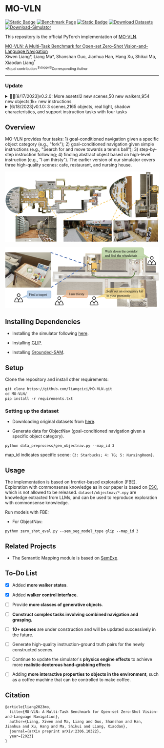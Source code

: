 # MO-VLN

[![Static Badge](https://img.shields.io/badge/arXiv-2306.10322-b31b1b.svg)](https://arxiv.org/abs/2306.10322)
[![Benchmark Page](https://img.shields.io/badge/Benchmark-Page-blue)](https://mligg23.github.io/MO-VLN-Site/index.html)
[![Static Badge](https://img.shields.io/badge/Documentation-black)](https://mligg23.github.io/MO-VLN-Site/Simulation%20Environment%20API.html#interface-methods)
[![Download Datasets](https://img.shields.io/badge/Datasets-Download-yellow)](https://drive.google.com/drive/folders/1H-spdTGmgBMj132qEUf6IGIwshktJ8zG?usp=sharing)
[![Download-Simulator](https://img.shields.io/badge/Simulator-Download-cyan)](https://drive.google.com/drive/folders/1zbywYhxFCbSnSy4vDGaEieX_nlVhbhyl?usp=sharing)


This repository is the official PyTorch implementation of [MO-VLN](https://arxiv.org/abs/2306.10322).

[MO-VLN: A Multi-Task Benchmark for Open-set Zero-Shot Vision-and-Language Navigation](https://arxiv.org/abs/2306.10322)
</br>
Xiwen Liang*, 
Liang Ma*, 
Shanshan Guo, 
Jianhua Han, 
Hang Xu, 
Shikui Ma, 
Xiaodan Liang<sup>$\dagger$</sup>
<p style="font-size: 0.8em; margin-top: -1em">*Equal contribution <sup>$\dagger$</sup>Corresponding Author</p>

--------
### Update


<details>
<summary>🚀🚀[8/17/2023]v0.2.0: More assets!2 new scenes,50 new walkers,954 new objects,1k+ new instructions</summary>
 
 We have released [![version](https://img.shields.io/badge/version-0.2.0-blue)](https://drive.google.com/drive/folders/1padFHXi9VrTfDR2_8UmxB8NyZf2NfiZB?usp=drive_link) of the MO-VLN benchmark simulator.

- Support for **grabbing and navigation tasks**.
- Added many different walker states, including **50 unique walkers across gender, skin color, and age groups, with smooth walking or running motions**.
- Added **walker control interface**. This interface supports:
  - Selecting the walker type to generate
  - Specifying where walkers are generated
  - Setting whether they move freely
  - Controlling the speed of their movement
- **Added 1k+ instructions** to our four tasks.
- We modeled an **additional 954 classes of models** to construct the indoor scene.
- Two **new scenes have been added**, bringing the total to five:
  - Café
  - Restaurant
  - Nursing Room
  - **Separate tables** -- Multiple tables can provide a large and efficient grasping parallel training
  - **Home scene** -- A home suite consisting of a living room, kitchen, dining room, and multiple bedrooms
 ![scene](./docs/home.png)
</details>

<details>
<summary>[6/18/2023]v0.1.0: 3 scenes,2165 objects, real light, shadow characteristics, and support instruction tasks with four tasks</summary>
 
 We have released [![version](https://img.shields.io/badge/version-0.1.0-blue)](https://drive.google.com/drive/folders/1PijMeLZV6OUvB7HZIJph0bbsMfZWx9YJ?usp=drive_link) of the MO-VLN benchmark simulator.

- Built on UE5.
- 3 scene types:
  - Café -- Modelled on a 1:1 ratio to a Café
  - Restaurant -- Modelled on a 1:1 ratio to a restaurant
  - Nursing Room -- Modelled on a 1:1 ratio to a Nursing Room
- We handcrafted **2,165 classes of models** at a 1:1 ratio to real-life scenarios to construct these three scenes. These three scenes were ultimately constructed from a total of **4,230 models**.
- We selected **129 representative classes** from the models built and supported **navigation testing**. Among them, 54 classes are fixed within the environment, while 73 classes support customization by users.
- With **real light and shadow characteristics**
- Support instruction tasks with **four tasks**: 
  - goal-conditioned navigation given a specific object category (e.g., "fork"); 
  - goal-conditioned navigation given simple instructions (e.g., "Search for and move towards a tennis ball"); 
  - step-by-step instructions following; 
  - finding abstract objects based on high-level instruction (e.g., "I am thirsty").
</details>



## Overview
MO-VLN provides four tasks: 1) goal-conditioned navigation given a specific object category (e.g., "fork"); 2) goal-conditioned navigation given simple instructions (e.g., "Search for and move towards a tennis ball"); 3) step-by-step instruction following; 4) finding abstract object based on high-level instruction (e.g., "I am thirsty"). The earlier version of our simulator covers three high-quality scenes: cafe, restaurant, and nursing house.

![scene](./docs/scenes.png)

![task](./docs/tasks.png)


## Installing Dependencies
- Installing the simulator following [here](https://mligg23.github.io/MO-VLN-Site/Simulation%20Environment%20API.html).

- Installing [GLIP](https://github.com/microsoft/GLIP).

- Installing [Grounded-SAM](https://github.com/IDEA-Research/Grounded-Segment-Anything).


## Setup
Clone the repository and install other requirements:
```
git clone https://github.com/liangcici/MO-VLN.git
cd MO-VLN/
pip install -r requirements.txt
```

### Setting up the dataset
- Downloading original datasets from [here](https://drive.google.com/drive/folders/1khtQ9zRfWQX0WtsMWq3NkRNMvjH0JiZi).

- Generate data for ObjectNav (goal-conditioned navigation given a specific object category).
```
python data_preprocess/gen_objectnav.py --map_id 3
```
map_id indicates specific scene: `{3: Starbucks; 4: TG; 5: NursingRoom}`.


## Usage
The implementation is based on frontier-based exploration (FBE). Exploration with commonsense knowledge as in our paper is based on [ESC](https://sites.google.com/ucsc.edu/escnav/home), which is not allowed to be released. `dataset/objectnav/*.npy` are knowledge extracted from LLMs, and can be used to reproduce exploration with commonsense knowledge.

Run models with FBE:

- For ObjectNav:
```
python zero_shot_eval.py --sem_seg_model_type glip --map_id 3
```


## Related Projects
- The Semantic Mapping module is based on [SemExp](https://github.com/devendrachaplot/Object-Goal-Navigation).


## To-Do List
- [x] Added **more walker states**.
- [x] Added **walker control interface**.
- [ ] Provide **more classes of generative objects**.
- [ ] **Construct complex tasks involving combined navigation and grasping.**
- [ ] **10+ scenes** are under construction and will be updated successively in the future.
- [ ] Generate high-quality instruction-ground truth pairs for the newly constructed scenes.
- [ ] Continue to update the simulator's **physics engine effects** to achieve more **realistic dexterous hand-grabbing effects**
- [ ] Adding **more interactive properties to objects in the environment**, such as a coffee machine that can be controlled to make coffee.



## Citation
```
@article{liang2023mo,
  title={MO-VLN: A Multi-Task Benchmark for Open-set Zero-Shot Vision-and-Language Navigation},
  author={Liang, Xiwen and Ma, Liang and Guo, Shanshan and Han, Jianhua and Xu, Hang and Ma, Shikui and Liang, Xiaodan},
  journal={arXiv preprint arXiv:2306.10322},
  year={2023}
}
```
